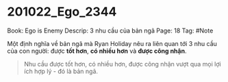# 201022_Ego_2344

Book: Ego is Enemy
Descrip: 3 nhu cầu của bản ngã
Page: 18
Tag: #Note

Một định nghĩa về bản ngã mà Ryan Holiday nêu ra liên quan tới 3 nhu cầu của con người: được **tốt hơn**, **có nhiều hơn** và **được công nhận**.

> Nhu cầu được tốt hơn, có nhiều hơn, được công nhận vượt qua mọi lợi ích hợp lý - đó là bản ngã.